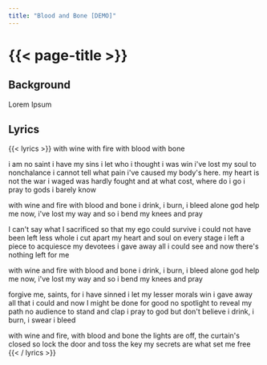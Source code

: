 ```yaml
---
title: "Blood and Bone [DEMO]"
---
```

# {{< page-title >}}

## Background
Lorem Ipsum

## Lyrics
{{< lyrics >}}
with wine
with fire
with blood
with bone

i am no saint i have my sins
i let who i thought i was win
i've lost my soul to nonchalance
i cannot tell what pain i've caused
my body's here. my heart is not
the war i waged was hardly fought
and at what cost, where do i go
i pray to gods i barely know

with wine and fire
with blood and bone
i drink, i burn, i bleed alone
god help me now,
i've lost my way
and so i bend my knees and pray

I can't say what I sacrificed
so that my ego could survive
i could not have been left less whole
i cut apart my heart and soul
on every stage i left a piece
to acquiesce my devotees
i gave away all i could see
and now there's nothing left for me

with wine and fire
with blood and bone
i drink, i burn, i bleed alone
god help me now,
i've lost my way
and so i bend my knees and pray

forgive me, saints, for i have sinned
i let my lesser morals win
i gave away all that i could
and now I might be done for good
no spotlight to reveal my path
no audience to stand and clap
i pray to god but don't believe
i drink, i burn, i swear i bleed

with wine and fire, with blood and bone
the lights are off, the curtain's closed
so lock the door and toss the key
my secrets are what set me free
{{< / lyrics >}}
